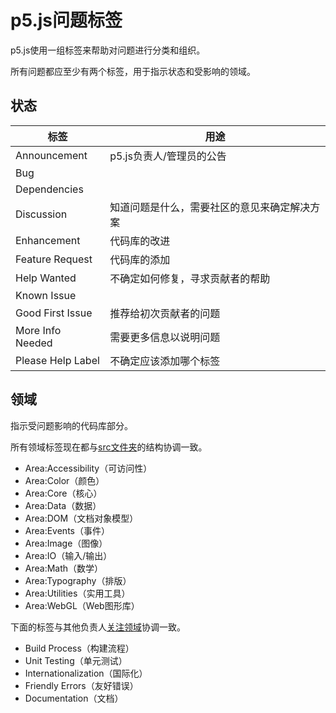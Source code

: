 # p5.js问题标签

p5.js使用一组标签来帮助对问题进行分类和组织。

所有问题都应至少有两个标签，用于指示状态和受影响的领域。

## 状态

| 标签              | 用途                                                             |
| ----------------- | ----------------------------------------------------------------- |
| Announcement      | p5.js负责人/管理员的公告                                          |
| Bug               |                                                                   |
| Dependencies      |                                                                   |
| Discussion        | 知道问题是什么，需要社区的意见来确定解决方案                       |
| Enhancement       | 代码库的改进                                                      |
| Feature Request   | 代码库的添加                                                      |
| Help Wanted       | 不确定如何修复，寻求贡献者的帮助                                   |
| Known Issue       |                                                                   |
| Good First Issue  | 推荐给初次贡献者的问题                                             |
| More Info Needed  | 需要更多信息以说明问题                                             |
| Please Help Label | 不确定应该添加哪个标签                                             |


## 领域
指示受问题影响的代码库部分。

所有领域标签现在都与[src文件夹](https://github.com/processing/p5.js/tree/main/src)的结构协调一致。
* Area:Accessibility（可访问性）
* Area:Color（颜色）
* Area:Core（核心）
* Area:Data（数据）
* Area:DOM（文档对象模型）
* Area:Events（事件）
* Area:Image（图像）
* Area:IO（输入/输出）
* Area:Math（数学）
* Area:Typography（排版）
* Area:Utilities（实用工具）
* Area:WebGL（Web图形库）

下面的标签与其他负责人[关注领域](https://github.com/processing/p5.js#stewards)协调一致。
* Build Process（构建流程）
* Unit Testing（单元测试）
* Internationalization（国际化）
* Friendly Errors（友好错误）
* Documentation（文档）
